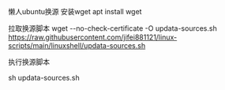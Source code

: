 懒人ubuntu换源
安装wget
apt install wget

拉取换源脚本
wget --no-check-certificate -O updata-sources.sh https://raw.githubusercontent.com/jifei881121/linux-scripts/main/linuxshell/updata-sources.sh


执行换源脚本

sh updata-sources.sh
